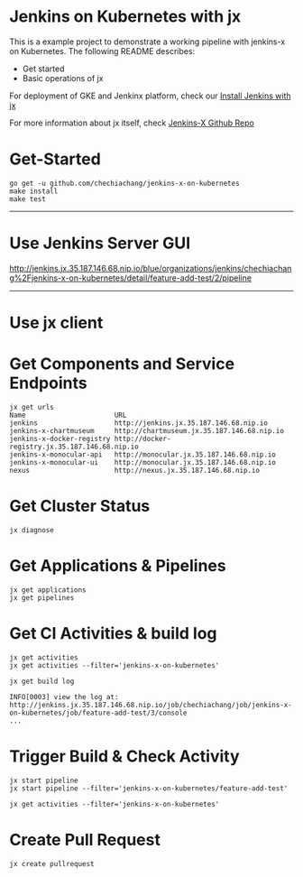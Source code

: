 Jenkins on Kubernetes with jx
===

This is a example project to demonstrate a working pipeline with jenkins-x on Kubernetes. The following README describes:
- Get started
- Basic operations of jx

For deployment of GKE and Jenkinx platform, check our [Install Jenkins with jx](#INSTALL.md)

For more information about jx itself, check [Jenkins-X Github Repo](https://github.com/jenkins-x/jx)

# Get-Started

```
go get -u github.com/chechiachang/jenkins-x-on-kubernetes
make install
make test
```

---
Use Jenkins Server GUI
===

http://jenkins.jx.35.187.146.68.nip.io/blue/organizations/jenkins/chechiachang%2Fjenkins-x-on-kubernetes/detail/feature-add-test/2/pipeline

---
Use jx client
===

# Get Components and Service Endpoints

```
jx get urls
Name                      URL
jenkins                   http://jenkins.jx.35.187.146.68.nip.io
jenkins-x-chartmuseum     http://chartmuseum.jx.35.187.146.68.nip.io
jenkins-x-docker-registry http://docker-registry.jx.35.187.146.68.nip.io
jenkins-x-monocular-api   http://monocular.jx.35.187.146.68.nip.io
jenkins-x-monocular-ui    http://monocular.jx.35.187.146.68.nip.io
nexus                     http://nexus.jx.35.187.146.68.nip.io
```

# Get Cluster Status

```
jx diagnose
```

# Get Applications & Pipelines

```
jx get applications
jx get pipelines
```

# Get CI Activities & build log

```
jx get activities
jx get activities --filter='jenkins-x-on-kubernetes'

jx get build log

INFO[0003] view the log at: http://jenkins.jx.35.187.146.68.nip.io/job/chechiachang/job/jenkins-x-on-kubernetes/job/feature-add-test/3/console
...
```

# Trigger Build & Check Activity

```
jx start pipeline
jx start pipeline --filter='jenkins-x-on-kubernetes/feature-add-test'

jx get activities --filter='jenkins-x-on-kubernetes'
```

# Create Pull Request

```
jx create pullrequest
```
